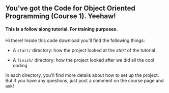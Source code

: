 ## You've got the Code for Object Oriented Programming (Course 1). Yeehaw!

<h4>This is a follow along tutorial. For training purposes.  </h4>

Hi there! Inside this code download you'll find the following things:

* A `start/` directory: how the project looked at the *start* of the tutorial

* A `finish/` directory: how the project looked after we did all the cool coding

In each directory, you'll find more details about how to set up the project.
But if you have any questions, just post a comment on the course page and
ask!